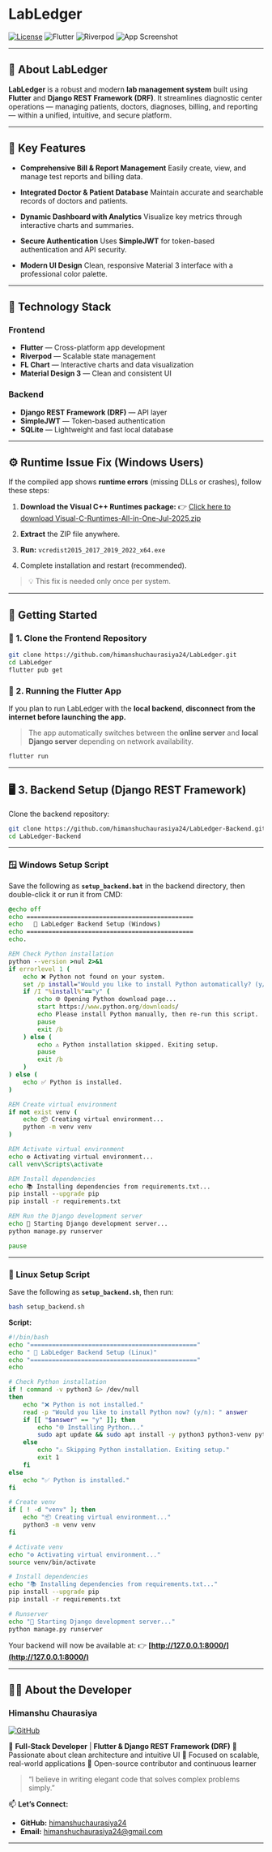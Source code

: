 # LabLedger

[![License](https://img.shields.io/badge/License-Apache%202.0-blue.svg)](https://opensource.org/licenses/Apache-2.0)
![Flutter](https://img.shields.io/badge/Flutter-02569B?logo=flutter\&logoColor=white)
![Riverpod](https://img.shields.io/badge/Riverpod-40C4FF?logo=flutter\&logoColor=white)
![App Screenshot](https://github.com/himanshuchaurasiya24/LabLedger/raw/main/assets/images/app_image.png)

---

## 🧪 About LabLedger

**LabLedger** is a robust and modern **lab management system** built using **Flutter** and **Django REST Framework (DRF)**.
It streamlines diagnostic center operations — managing patients, doctors, diagnoses, billing, and reporting — within a unified, intuitive, and secure platform.

---

## 🔑 Key Features

* **Comprehensive Bill & Report Management**
  Easily create, view, and manage test reports and billing data.

* **Integrated Doctor & Patient Database**
  Maintain accurate and searchable records of doctors and patients.

* **Dynamic Dashboard with Analytics**
  Visualize key metrics through interactive charts and summaries.

* **Secure Authentication**
  Uses **SimpleJWT** for token-based authentication and API security.

* **Modern UI Design**
  Clean, responsive Material 3 interface with a professional color palette.

---

## 🧰 Technology Stack

### Frontend

* **Flutter** — Cross-platform app development
* **Riverpod** — Scalable state management
* **FL Chart** — Interactive charts and data visualization
* **Material Design 3** — Clean and consistent UI

### Backend

* **Django REST Framework (DRF)** — API layer
* **SimpleJWT** — Token-based authentication
* **SQLite** — Lightweight and fast local database

---

## ⚙️ Runtime Issue Fix (Windows Users)

If the compiled app shows **runtime errors** (missing DLLs or crashes), follow these steps:

1. **Download the Visual C++ Runtimes package:**
   👉 [Click here to download Visual-C-Runtimes-All-in-One-Jul-2025.zip](https://www.techpowerup.com/download/visual-c-redistributable-runtime-package-all-in-one/)

2. **Extract** the ZIP file anywhere.

3. **Run:** `vcredist2015_2017_2019_2022_x64.exe`

4. Complete installation and restart (recommended).

> 💡 This fix is needed only once per system.

---

## 🚀 Getting Started

### 🧩 1. Clone the Frontend Repository

```bash
git clone https://github.com/himanshuchaurasiya24/LabLedger.git
cd LabLedger
flutter pub get
```

### 🧠 2. Running the Flutter App

If you plan to run LabLedger with the **local backend**,
**disconnect from the internet before launching the app.**

> The app automatically switches between the **online server** and **local Django server** depending on network availability.

```bash
flutter run
```

---

## 🖥️ 3. Backend Setup (Django REST Framework)

Clone the backend repository:

```bash
git clone https://github.com/himanshuchaurasiya24/LabLedger-Backend.git
cd LabLedger-Backend
```

---

### 🪟 Windows Setup Script

Save the following as **`setup_backend.bat`** in the backend directory, then double-click it or run it from CMD:

```bat
@echo off
echo ==============================================
echo   🚀 LabLedger Backend Setup (Windows)
echo ==============================================
echo.

REM Check Python installation
python --version >nul 2>&1
if errorlevel 1 (
    echo ❌ Python not found on your system.
    set /p install="Would you like to install Python automatically? (y/n): "
    if /I "%install%"=="y" (
        echo 🌐 Opening Python download page...
        start https://www.python.org/downloads/
        echo Please install Python manually, then re-run this script.
        pause
        exit /b
    ) else (
        echo ⚠️ Python installation skipped. Exiting setup.
        pause
        exit /b
    )
) else (
    echo ✅ Python is installed.
)

REM Create virtual environment
if not exist venv (
    echo 📦 Creating virtual environment...
    python -m venv venv
)

REM Activate virtual environment
echo ⚙️ Activating virtual environment...
call venv\Scripts\activate

REM Install dependencies
echo 📚 Installing dependencies from requirements.txt...
pip install --upgrade pip
pip install -r requirements.txt

REM Run the Django development server
echo 🚀 Starting Django development server...
python manage.py runserver

pause
```

---

### 🐧 Linux Setup Script

Save the following as **`setup_backend.sh`**, then run:

```bash
bash setup_backend.sh
```

**Script:**

```bash
#!/bin/bash
echo "=============================================="
echo " 🚀 LabLedger Backend Setup (Linux)"
echo "=============================================="
echo

# Check Python installation
if ! command -v python3 &> /dev/null
then
    echo "❌ Python is not installed."
    read -p "Would you like to install Python now? (y/n): " answer
    if [[ "$answer" == "y" ]]; then
        echo "🌐 Installing Python..."
        sudo apt update && sudo apt install -y python3 python3-venv python3-pip
    else
        echo "⚠️ Skipping Python installation. Exiting setup."
        exit 1
    fi
else
    echo "✅ Python is installed."
fi

# Create venv
if [ ! -d "venv" ]; then
    echo "📦 Creating virtual environment..."
    python3 -m venv venv
fi

# Activate venv
echo "⚙️ Activating virtual environment..."
source venv/bin/activate

# Install dependencies
echo "📚 Installing dependencies from requirements.txt..."
pip install --upgrade pip
pip install -r requirements.txt

# Runserver
echo "🚀 Starting Django development server..."
python manage.py runserver
```

Your backend will now be available at:
👉 **[http://127.0.0.1:8000/](http://127.0.0.1:8000/)**

---

## 👨‍💻 About the Developer

### **Himanshu Chaurasiya**

[![GitHub](https://img.shields.io/badge/GitHub-himanshuchaurasiya24-181717?style=for-the-badge\&logo=github)](https://github.com/himanshuchaurasiya24)

🔹 **Full-Stack Developer** | **Flutter & Django REST Framework (DRF)**
🔹 Passionate about clean architecture and intuitive UI
🔹 Focused on scalable, real-world applications
🔹 Open-source contributor and continuous learner

> “I believe in writing elegant code that solves complex problems simply.”

📫 **Let’s Connect:**

* **GitHub:** [himanshuchaurasiya24](https://github.com/himanshuchaurasiya24)
* **Email:** [himanshuchaurasiya24@gmail.com](mailto:himanshuchaurasiya24@gmail.com)

---
